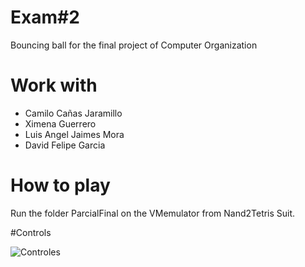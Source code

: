 # Exam#2

Bouncing ball for the final project of Computer Organization

# Work with
  - Camilo Cañas Jaramillo
  - Ximena Guerrero 
  - Luis Angel Jaimes Mora
  - David Felipe Garcia

# How to play

Run the folder ParcialFinal on the VMemulator from Nand2Tetris Suit.

#Controls

![Controles](https://user-images.githubusercontent.com/53051438/140428415-15b9b0a0-b86e-4a43-8f45-57e7b1db1b3c.png)
